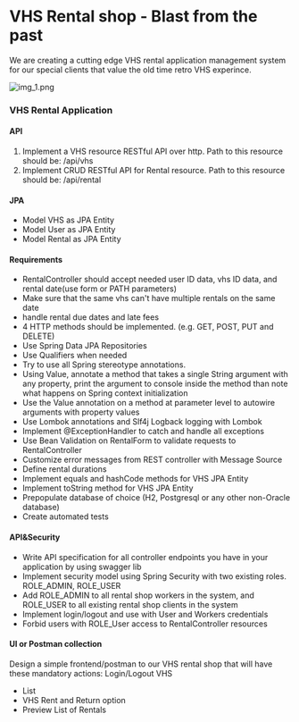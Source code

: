 # VHS Rental shop - Blast from the past

We are creating a cutting edge VHS rental application management system for our special clients that value the old time retro VHS experince. 

![img_1.png](backtothepast.png)

### VHS Rental Application

#### API
1. Implement a VHS resource RESTful API over http. 
Path to this resource should be: /api/vhs
3. Implement CRUD RESTful API for Rental resource. 
Path to this resource should be: /api/rental
#### JPA
- Model VHS as JPA Entity
- Model User as JPA Entity
- Model Rental as JPA Entity
#### Requirements
- RentalController should accept needed user ID data, vhs ID data, and rental date(use form or PATH parameters) 
- Make sure that the same vhs can't have multiple rentals on the same date
- handle rental due dates and late fees
- 4 HTTP methods should be implemented. (e.g. GET, POST, PUT and DELETE)
- Use Spring Data JPA Repositories
- Use Qualifiers when needed
- Try to use all Spring stereotype annotations.
- Using Value, annotate a method that takes a single String argument with any property, print the argument to console inside the method than note what happens on Spring context initialization
- Use the Value annotation on a method at parameter level to autowire arguments with property values
- Use Lombok annotations and Slf4j Logback logging with Lombok
- Implement @ExceptionHandler to catch and handle all exceptions
- Use Bean Validation on RentalForm to validate requests to RentalController
- Customize error messages from REST controller with Message Source
- Define rental durations
- Implement equals and hashCode methods for VHS JPA Entity
- Implement toString method for VHS JPA Entity
- Prepopulate database of choice (H2, Postgresql or any other non-Oracle database)
- Create automated tests 

#### API&Security
- Write API specification for all controller endpoints you have in your application by using swagger lib
- Implement security model using Spring Security with two existing roles. ROLE_ADMIN, ROLE_USER
- Add ROLE_ADMIN to all rental shop workers in the system, and ROLE_USER to all existing rental shop clients in the system
- Implement login/logout and use with User and Workers credentials
- Forbid users with ROLE_User access to RentalController resources

#### UI or Postman collection
Design a simple frontend/postman to our VHS rental shop that will have these mandatory actions:
Login/Logout
VHS
- List
- VHS Rent and Return option
- Preview
List of Rentals
